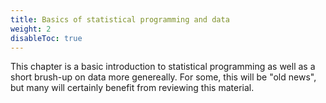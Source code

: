 ```yaml
---
title: Basics of statistical programming and data
weight: 2
disableToc: true
---
```


This chapter is a basic introduction to statistical programming as well as a short brush-up on data more genereally. For some, this will be "old news", but many will certainly benefit from reviewing this material.
